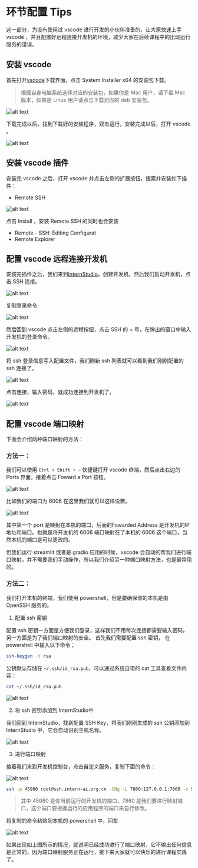 # 环节配置 Tips

这一部分，为没有使用过 vscode 进行开发的小伙伴准备的，让大家快速上手 vscode ，并且配置好远程连接开发机的环境，减少大家在后续课程中的出现运行服务的错误。

## 安装 vscode

首先打开[vscode](https://code.visualstudio.com/Download)下载界面，点击 System Installer x64 的安装包下载。
> 根据自身电脑系统选择对应的安装包，如果你是 Mac 用户，请下载 Mac 版本，如果是 Linux 用户请点击下载对应的 deb 安装包。

![alt text](./images/env_1.png)

下载完成以后，找到下载好的安装程序，双击运行，安装完成以后，打开 vscode 。

![alt text](./images/env_2.png)


## 安装 vscode 插件

安装完 vscode 之后，打开 vscode 并点击左侧的扩展按钮，搜索并安装如下插件：

- Remote SSH


![alt text](./images/env_3.png)

点击 Install ，安装 Remote SSH 的同时也会安装

- Remote - SSH: Editing Configurat
- Remote Explorer

## 配置 vscode 远程连接开发机

安装完插件之后，我们来到[InternStudio](https://studio.intern-ai.org.cn/)，创建开发机，然后我们启动开发机，点击 SSH 连接。

![alt text](./images/env_4.png)

复制登录命令

![alt text](./images/env_5.png)

然后回到 vscode 点击左侧的远程按钮，点击 SSH 的 + 号，在弹出的窗口中输入开发机的登录命令。

![alt text](./images/env_6.png)

将 ssh 登录信息写入配置文件，我们刷新 ssh 列表就可以看到我们刚刚配置的 ssh 连接了。

![alt text](./images/env_7.png)

点击连接，输入密码，就成功连接到开发机了。

![alt text](./images/env_8.png)


## 配置 vscode 端口映射

下面会介绍两种端口映射的方法：

### 方法一：
我们可以使用 `Ctrl + Shift + ~` 快捷键打开 vscode 终端，然后点击右边的 Ports 界面，接着点击 Foward a Port 按钮。

![alt text](./images/env_9.png)

比如我们的端口为 6006 在这里我们就可以这样设置。

![alt text](./images/env_10.png)

其中第一个 port 是映射在本机的端口，后面的Fowarded Address 是开发机的IP地址和端口。也就是将开发机的 6006 端口映射在了本机的 6006 这个端口，当然本机的端口是可以更改的。

但我们运行 streamlit 或者是 gradio 应用的时候，vscode 会自动的帮我们进行端口映射，并不需要我们手动操作，所以我们介绍另一种端口映射方法，也是最常用的。

### 方法二：

我们打开本机的终端，我们使用 powershell，但是要确保你的本机是由 OpenSSH 服务的。

1. 配置 ssh 密钥

配置 ssh 密钥一方面是方便我们登录，这样我们不用每次连接都需要输入密码，另一方面是为了我们端口映射的安全。
首先我们需要配置 ssh 密钥， 在powershell 中输入以下命令；

```bash
ssh-keygen -t rsa
```

公钥默认存储在 `~/.ssh/id_rsa.pub`，可以通过系统自带的 cat 工具查看文件内容：

```bash
cat ~/.ssh/id_rsa.pub
```
![alt text](./images/env_11.png)


2. 将 ssh 密钥添加到 InternStudio中

我们回到 InternStudio，找到配置 SSH Key，将我们刚刚生成的 ssh 公钥添加到 InternStudio 中，它会自动识别主机名称。

![alt text](./images/env_12.png)

3. 进行端口映射

接着我们来到开发机控制台，点击自定义服务，复制下面的命令：

![alt text](./images/env_13.png)

```bash
ssh -p 45980 root@ssh.intern-ai.org.cn -CNg -L 7860:127.0.0.1:7860 -o StrictHostKeyChecking=no
```
> 其中 45980 是你当前运行的开发机的端口，7860 是我们要进行映射端口，这个端口要根据运行的应用程序的端口来自行修改。

将复制的命令粘贴到本机的 powershell 中，回车

![alt text](./images/env_14.png)

如果出现如上图所示的情况，就说明已经成功进行了端口映射，它不输出任何信息是正常的，因为端口映射服务正在运行，接下来大家就可以快乐的进行课程实践了。